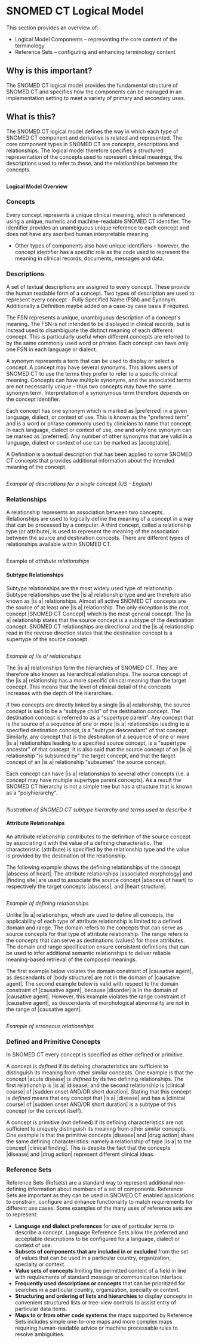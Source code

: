 # SNOMED CT Logical Model

This section provides an overview of:

* Logical Model Components – representing the core content of the terminology
* Reference Sets – configuring and enhancing terminology content

## Why is this important?

The SNOMED CT logical model provides the fundamental structure of SNOMED CT and specifies how the components can be managed in an implementation setting to meet a variety of primary and secondary uses.

## What is this?

The SNOMED CT logical model defines the way in which each type of SNOMED CT component and derivative is related and represented. The core component types in SNOMED CT are concepts, descriptions and relationships. The logical model therefore specifies a structured representation of the concepts used to represent clinical meanings, the descriptions used to refer to these, and the relationships between the concepts.

<figure><img src="../images/29952944.png" alt=""><figcaption></figcaption></figure>

**Logical Model Overview**

### Concepts

Every concept represents a unique clinical meaning, which is referenced using a unique, numeric and machine-readable SNOMED CT identifier. The identifier provides an unambiguous unique reference to each concept and does not have any ascribed human interpretable meaning.

* Other types of components also have unique identifiers – however, the concept identifier has a specific role as the code used to represent the meaning in clinical records, documents, messages and data.

### Descriptions

A set of textual descriptions are assigned to every concept. These provide the human readable form of a concept. Two types of description are used to represent every concept - Fully Specified Name (FSN) and Synonym. Additionally a Definition maybe added on a case-by case basis if required.

The FSN represents a unique, unambiguous description of a concept's meaning. The FSN is not intended to be displayed in clinical records, but is instead used to disambiguate the distinct meaning of each different concept. This is particularly useful when different concepts are referred to by the same commonly used word or phrase. Each concept can have only one FSN in each language or dialect.

A synonym represents a term that can be used to display or select a concept. A concept may have several synonyms. This allows users of SNOMED CT to use the terms they prefer to refer to a specific clinical meaning. Concepts can have multiple synonyms, and the associated terms are not necessarily unique – thus two concepts may have the same synonym term. Interpretation of a synonymous term therefore depends on the concept identifier.

Each concept has one synonym which is marked as |preferred| in a given language, dialect, or context of use. This is known as the "preferred term" and is a word or phrase commonly used by clinicians to name that concept. In each language, dialect or context of use, one and only one synonym can be marked as |preferred|. Any number of other synonyms that are valid in a language, dialect or context of use can be marked as |acceptable|.

A Definition is a textual description that has been applied to some SNOMED CT concepts that provides additional information about the intended meaning of the concept.

<figure><img src="../images/29952957.png" alt=""><figcaption></figcaption></figure>

_Example of descriptions for a single concept (US - English)_

### Relationships

A relationship represents an association between two concepts. Relationships are used to logically define the meaning of a concept in a way that can be processed by a computer. A third concept, called a relationship type (or attribute), is used to represent the meaning of the association between the source and destination concepts. There are different types of relationships available within SNOMED CT.

<figure><img src="../images/29952955.png" alt=""><figcaption></figcaption></figure>

Example of _attribute relationships_

#### Subtype Relationships

Subtype relationships are the most widely used type of relationship. Subtype relationships use the |is a| relationship type and are therefore also known as |is a| relationships. Almost all active SNOMED CT concepts are the source of at least one |is a| relationship. The only exception is the root concept |SNOMED CT Concept| which is the most general concept. The |is a| relationship states that the source concept is a subtype of the destination concept. SNOMED CT relationships are directional and the |is a| relationship read in the reverse direction states that the destination concept is a supertype of the source concept.

<figure><img src="../images/29952953.png" alt=""><figcaption></figcaption></figure>

_Example of_ /_is a/ relationships_

The |is a| relationships form the hierarchies of SNOMED CT. They are therefore also known as hierarchical relationships. The source concept of the |is a| relationship has a more specific clinical meaning than the target concept. This means that the level of clinical detail of the concepts increases with the depth of the hierarchies.

If two concepts are directly linked by a single |is a| relationship, the source concept is said to be a "subtype child" of the destination concept. The destination concept is referred to as a "supertype parent". Any concept that is the source of a sequence of one or more |is a| relationships leading to a specified destination concept, is a "subtype descendant" of that concept. Similarly, any concept that is the destination of a sequence of one or more |is a| relationships leading to a specified source concept, is a "supertype ancestor" of that concept. It is also said that the source concept of an |is a| relationship "is subsumed by" the target concept, and that the target concept of an |is a| relationship "subsumes" the source concept.

Each concept can have |is a| relationships to several other concepts (i.e. a concept may have multiple supertype parent concepts). As a result the SNOMED CT hierarchy is not a simple tree but has a structure that is known as a "polyhierarchy".

<figure><img src="../images/29952951.png" alt=""><figcaption></figcaption></figure>

_Illustration of SNOMED CT subtype hierarchy and terms used to describe it_

#### Attribute Relationships

An attribute relationship contributes to the definition of the source concept by associating it with the value of a defining characteristic. The characteristic (attribute) is specified by the relationship type and the value is provided by the destination of the relationship.

The following example shows the defining relationships of the concept |abscess of heart|. The attribute relationships |associated morphology| and |finding site| are used to associate the source concept |abscess of heart| to respectively the target concepts |abscess|, and |heart structure|.

<figure><img src="../images/29952949.png" alt=""><figcaption></figcaption></figure>

_Example of defining relationships_

Unlike |is a| relationships, which are used to define all concepts, the applicability of each type of attribute relationship is limited to a defined domain and range. The domain refers to the concepts that can serve as source concepts for that type of attribute relationship. The range refers to the concepts that can serve as destinations (values) for those attributes. The domain and range specification ensure consistent definitions that can be used to infer additional semantic relationships to deliver reliable meaning-based retrieval of the composed meanings.

The first example below violates the domain constraint of |causative agent|, as descendants of |body structure| are not in the domain of |causative agent|. The second example below is valid with respect to the domain constraint of |causative agent|, because |disorder| is in the domain of |causative agent|. However, this example violates the range constraint of |causative agent|, as descendants of morphological abnormality are not in the range of |causative agent|.

<figure><img src="../images/29952947.png" alt=""><figcaption></figcaption></figure>

_Example of erroneous relationships_

### Defined and Primitive Concepts

In SNOMED CT every concept is specified as either defined or primitive.

A concept is _defined_ if its defining characteristics are sufficient to distinguish its meaning from other similar concepts. One example is that the concept |acute disease| is _defined_ by its two defining relationships. The first relationship is |is a| |disease| and the second relationship is |clinical course| of |sudden onset AND/OR short duration|. Stating that this concept is _defined_ means that any concept that |is a| |disease| and has a |clinical course| of |sudden onset AND/OR short duration| is a subtype of this concept (or the concept itself).

A concept is primitive (not defined) if its defining characteristics are not sufficient to uniquely distinguish its meaning from other similar concepts. One example is that the primitive concepts |disease| and |drug action| share the same defining characteristics: namely a relationship of type |is a| to the concept |clinical finding|. This is despite the fact that the concepts |disease| and |drug action| represent different clinical ideas.

### Reference Sets

Reference Sets (Refsets) are a standard way to represent additional non-defining information about members of a set of components. Reference Sets are important as they can be used in SNOMED CT enabled applications to constrain, configure and enhance functionality to match requirements for different use cases. Some examples of the many uses of reference sets are to represent:

* **Language and dialect preferences** for use of particular terms to describe a concept. Language Reference Sets allow the preferred and acceptable descriptions to be configured for a language, dialect or context of use.
* **Subsets of components that are included in or excluded** from the set of values that can be used in a particular country, organization, specialty or context.
* **Value sets of concepts** limiting the permitted content of a field in line with requirements of standard message or communication interface.
* **Frequently used descriptions or concepts** that can be prioritized for searches in a particular country, organization, specialty or context.
* **Structuring and ordering of lists and hierarchies** to display concepts in convenient structured lists or tree-view controls to assist entry of particular data items.
* **Maps to or from other code systems** the maps supported by Reference Sets includes simple one-to-one maps and more complex maps requiring human-readable advice or machine processable rules to resolve ambiguities.
